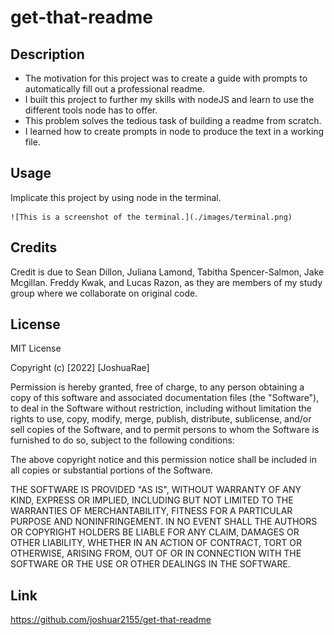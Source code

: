 # get-that-readme

## Description

- The motivation for this project was to create a guide with prompts to automatically fill out a professional readme.
- I built this project to further my skills with nodeJS and learn to use the different tools node has to offer.
- This problem solves the tedious task of building a readme from scratch.
- I learned how to create prompts in node to produce the text in a working file.

## Usage

Implicate this project by using node in the terminal.

    ![This is a screenshot of the terminal.](./images/terminal.png)


## Credits

Credit is due to Sean Dillon, Juliana Lamond, Tabitha Spencer-Salmon, Jake Mcgillan. Freddy Kwak, and Lucas Razon, as they are members of my study group where we collaborate on original code. 

## License

MIT License

Copyright (c) [2022] [JoshuaRae]

Permission is hereby granted, free of charge, to any person obtaining a copy
of this software and associated documentation files (the "Software"), to deal
in the Software without restriction, including without limitation the rights
to use, copy, modify, merge, publish, distribute, sublicense, and/or sell
copies of the Software, and to permit persons to whom the Software is
furnished to do so, subject to the following conditions:

The above copyright notice and this permission notice shall be included in all
copies or substantial portions of the Software.

THE SOFTWARE IS PROVIDED "AS IS", WITHOUT WARRANTY OF ANY KIND, EXPRESS OR
IMPLIED, INCLUDING BUT NOT LIMITED TO THE WARRANTIES OF MERCHANTABILITY,
FITNESS FOR A PARTICULAR PURPOSE AND NONINFRINGEMENT. IN NO EVENT SHALL THE
AUTHORS OR COPYRIGHT HOLDERS BE LIABLE FOR ANY CLAIM, DAMAGES OR OTHER
LIABILITY, WHETHER IN AN ACTION OF CONTRACT, TORT OR OTHERWISE, ARISING FROM,
OUT OF OR IN CONNECTION WITH THE SOFTWARE OR THE USE OR OTHER DEALINGS IN THE
SOFTWARE.


## Link

https://github.com/joshuar2155/get-that-readme
